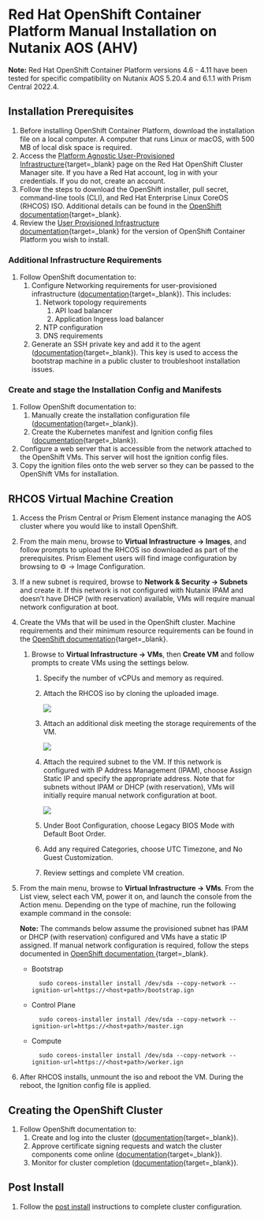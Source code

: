 # Red Hat OpenShift Container Platform Manual Installation on Nutanix AOS (AHV)

**Note:** Red Hat OpenShift Container Platform versions 4.6 - 4.11 have been tested for specific compatibility on Nutanix AOS 5.20.4 and 6.1.1 with Prism Central 2022.4.

## Installation Prerequisites

1. Before installing OpenShift Container Platform, download the installation file on a local computer. A computer that runs Linux or macOS, with 500 MB of local disk space is required.
2. Access the [Platform Agnostic User-Provisioned Infrastructure](https://console.redhat.com/openshift/install/metal/user-provisioned){target=_blank} page on the Red Hat OpenShift Cluster Manager site. If you have a Red Hat account, log in with your credentials. If you do not, create an account.
3. Follow the steps to download the OpenShift installer, pull secret, command-line tools (CLI), and Red Hat Enterprise Linux CoreOS (RHCOS) ISO. Additional details can be found in the [OpenShift documentation](https://docs.openshift.com/container-platform/latest/installing/installing_platform_agnostic/installing-platform-agnostic.html#installation-obtaining-installer_installing-platform-agnostic){target=_blank}.
4. Review the [User Provisioned Infrastructure documentation](https://docs.openshift.com/container-platform/latest/installing/installing_bare_metal/installing-bare-metal.html){target=_blank} for the version of OpenShift Container Platform you wish to install.

### Additional Infrastructure Requirements

1. Follow OpenShift documentation to:
    1. Configure Networking requirements for user-provisioned infrastructure ([documentation](https://docs.openshift.com/container-platform/latest/installing/installing_bare_metal/installing-bare-metal.html#installation-network-user-infra_installing-bare-metal){target=_blank}). This includes:
        1. Network topology requirements
            1. API load balancer
            2. Application Ingress load balancer
        2. NTP configuration
        3. DNS requirements
    2. Generate an SSH private key and add it to the agent ([documentation](https://docs.openshift.com/container-platform/latest/installing/installing_bare_metal/installing-bare-metal.html#ssh-agent-using_installing-bare-metal){target=_blank}). This key is used to access the bootstrap machine in a public cluster to troubleshoot installation issues.

### Create and stage the Installation Config and Manifests

1. Follow OpenShift documentation to:
    1. Manually create the installation configuration file ([documentation](https://docs.openshift.com/container-platform/latest/installing/installing_bare_metal/installing-bare-metal.html#installation-initializing-manual_installing-bare-metal){target=_blank}).
    2. Create the Kubernetes manifest and Ignition config files ([documentation](https://docs.openshift.com/container-platform/latest/installing/installing_bare_metal/installing-bare-metal.html#installation-user-infra-generate-k8s-manifest-ignition_installing-bare-metal){target=_blank}).
2. Configure a web server that is accessible from the network attached to the OpenShift VMs. This server will host the ignition config files.
3. Copy the ignition files onto the web server so they can be passed to the OpenShift VMs for installation.

## RHCOS Virtual Machine Creation

1. Access the Prism Central or Prism Element instance managing the AOS cluster where you would like to install OpenShift.
2. From the main menu, browse to **Virtual Infrastructure → Images**, and follow prompts to upload the RHCOS iso downloaded as part of the prerequisites. Prism Element users will find image configuration by browsing to ⚙ → Image Configuration. 
3. If a new subnet is required, browse to **Network & Security → Subnets** and create it. If this network is not configured with Nutanix IPAM and doesn’t have DHCP (with reservation) available, VMs will require manual network configuration at boot.
4. Create the VMs that will be used in the OpenShift cluster. Machine requirements and their minimum resource requirements can be found in the [OpenShift documentation](https://docs.openshift.com/container-platform/latest/installing/installing_bare_metal/installing-bare-metal.html#installation-requirements-user-infra_installing-bare-metal){target=_blank}.
    1. Browse to **Virtual Infrastructure → VMs**, then **Create VM** and follow prompts to create VMs using the settings below.
        1. Specify the number of vCPUs and memory as required.
        2. Attach the RHCOS iso by cloning the uploaded image.

            <img src="images/attach_cdrom.png">

        3. Attach an additional disk meeting the storage requirements of the VM.

            <img src="images/attach_disk.png">

        4. Attach the required subnet to the VM. If this network is configured with IP Address Management (IPAM), choose Assign Static IP and specify the appropriate address. Note that for subnets without IPAM or DHCP (with reservation), VMs will initially require manual network configuration at boot.

            <img src="images/attach_subnet.png">

        5. Under Boot Configuration, choose Legacy BIOS Mode with Default Boot Order.
        6. Add any required Categories, choose UTC Timezone, and No Guest Customization.
        7. Review settings and complete VM creation.

5. From the main menu, browse to **Virtual Infrastructure → VMs**. From the List view, select each VM, power it on, and launch the console from the Action menu. Depending on the type of machine, run the following example command in the console:

    **Note:** The commands below assume the provisioned subnet has IPAM or DHCP (with reservation) configured and VMs have a static IP assigned. If manual network configuration is required, follow the steps documented in [OpenShift documentation ](https://docs.openshift.com/container-platform/latest/installing/installing_bare_metal/installing-bare-metal.html#installation-user-infra-machines-static-network_installing-bare-metal){target=_blank}.

    * Bootstrap
   
            sudo coreos-installer install /dev/sda --copy-network --ignition-url=https://<host+path>/bootstrap.ign

    * Control Plane
   
            sudo coreos-installer install /dev/sda --copy-network --ignition-url=https://<host+path>/master.ign

    * Compute
     
            sudo coreos-installer install /dev/sda --copy-network --ignition-url=https://<host+path>/worker.ign

6. After RHCOS installs, unmount the iso and reboot the VM. During the reboot, the Ignition config file is applied. 

## Creating the OpenShift Cluster

1. Follow OpenShift documentation to:
    1. Create and log into the cluster ([documentation](https://docs.openshift.com/container-platform/latest/installing/installing_bare_metal/installing-bare-metal.html#installation-installing-bare-metal_installing-bare-metal){target=_blank}).
    2. Approve certificate signing requests and watch the cluster components come online ([documentation](https://docs.openshift.com/container-platform/latest/installing/installing_bare_metal/installing-bare-metal.html#installation-approve-csrs_installing-bare-metal){target=_blank}).
    3. Monitor for cluster completion ([documentation](https://docs.openshift.com/container-platform/latest/installing/installing_bare_metal/installing-bare-metal.html#installation-complete-user-infra_installing-bare-metal){target=_blank}).
## Post Install

1. Follow the [post install](/openshift/post-install) instructions to complete cluster configuration.

